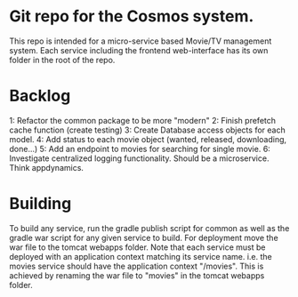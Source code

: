 # Git repo for the Cosmos system. 
This repo is intended for a micro-service based Movie/TV management system. Each service including the frontend web-interface has its own folder in the root of the repo. 

# Backlog
1: Refactor the common package to be more "modern"
2: Finish prefetch cache function (create testing)
3: Create Database access objects for each model.
4: Add status to each movie object (wanted, released, downloading, done...)
5: Add an endpoint to movies for searching for single movie.
6: Investigate centralized logging functionality. Should be a microservice. Think appdynamics.

# Building
To build any service, run the gradle publish script for common as well as the gradle war script for any given service to build.
For deployment move the war file to the tomcat webapps folder. Note that each service must be deployed with an application context matching its service name. i.e. the movies service should have the application context "/movies". This is achieved by renaming the war file to "movies" in the tomcat webapps folder.
